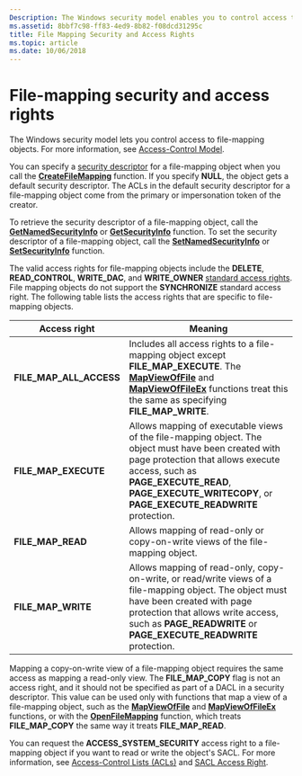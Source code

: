 ```yaml
---
Description: The Windows security model enables you to control access to file-mapping objects. For more information, see Access-Control Model.
ms.assetid: 8bbf7c98-ff83-4ed9-8b82-f08dcd31295c
title: File Mapping Security and Access Rights
ms.topic: article
ms.date: 10/06/2018
---
```


# File-mapping security and access rights

The Windows security model lets you control access to file-mapping objects. For more information, see [Access-Control Model](https://msdn.microsoft.com/library/Aa374876(v=VS.85).aspx).

You can specify a [security descriptor](https://msdn.microsoft.com/library/Aa379563(v=VS.85).aspx) for a file-mapping object when you call the [**CreateFileMapping**](/windows/desktop/api/WinBase/nf-winbase-createfilemappinga) function. If you specify **NULL**, the object gets a default security descriptor. The ACLs in the default security descriptor for a file-mapping object come from the primary or impersonation token of the creator.

To retrieve the security descriptor of a file-mapping object, call the [**GetNamedSecurityInfo**](https://msdn.microsoft.com/library/Aa446645(v=VS.85).aspx) or [**GetSecurityInfo**](https://msdn.microsoft.com/library/Aa446654(v=VS.85).aspx) function. To set the security descriptor of a file-mapping object, call the [**SetNamedSecurityInfo**](https://msdn.microsoft.com/library/Aa379579(v=VS.85).aspx) or [**SetSecurityInfo**](https://msdn.microsoft.com/library/Aa379588(v=VS.85).aspx) function.

The valid access rights for file-mapping objects include the **DELETE**, **READ\_CONTROL**, **WRITE\_DAC**, and **WRITE\_OWNER** [standard access rights](https://msdn.microsoft.com/library/Aa379607(v=VS.85).aspx). File mapping objects do not support the **SYNCHRONIZE** standard access right. The following table lists the access rights that are specific to file-mapping objects.

| Access right | Meaning |
|-|-|
| **FILE\_MAP\_ALL\_ACCESS** | Includes all access rights to a file-mapping object except **FILE\_MAP\_EXECUTE**. The [**MapViewOfFile**](https://msdn.microsoft.com/library/Aa366761(v=VS.85).aspx) and [**MapViewOfFileEx**](https://msdn.microsoft.com/library/Aa366763(v=VS.85).aspx) functions treat this the same as specifying **FILE\_MAP\_WRITE**. |
| **FILE\_MAP\_EXECUTE** | Allows mapping of executable views of the file-mapping object. The object must have been created with page protection that allows execute access, such as **PAGE\_EXECUTE\_READ**, **PAGE\_EXECUTE\_WRITECOPY**, or **PAGE\_EXECUTE\_READWRITE** protection.  |
| **FILE\_MAP\_READ** | Allows mapping of read-only or copy-on-write views of the file-mapping object.  |
| **FILE\_MAP\_WRITE** | Allows mapping of read-only, copy-on-write, or read/write views of a file-mapping object. The object must have been created with page protection that allows write access, such as **PAGE\_READWRITE** or **PAGE\_EXECUTE\_READWRITE** protection. |

Mapping a copy-on-write view of a file-mapping object requires the same access as mapping a read-only view. The **FILE\_MAP\_COPY** flag is not an access right, and it should not be specified as part of a DACL in a security descriptor. This value can be used only with functions that map a view of a file-mapping object, such as the [**MapViewOfFile**](https://msdn.microsoft.com/library/Aa366761(v=VS.85).aspx) and [**MapViewOfFileEx**](https://msdn.microsoft.com/library/Aa366763(v=VS.85).aspx) functions, or with the [**OpenFileMapping**](/windows/desktop/api/WinBase/nf-winbase-openfilemappinga) function, which treats **FILE\_MAP\_COPY** the same way it treats **FILE\_MAP\_READ**.

You can request the **ACCESS\_SYSTEM\_SECURITY** access right to a file-mapping object if you want to read or write the object's SACL. For more information, see [Access-Control Lists (ACLs)](https://msdn.microsoft.com/library/Aa374872(v=VS.85).aspx) and [SACL Access Right](https://msdn.microsoft.com/library/Aa379321(v=VS.85).aspx).
